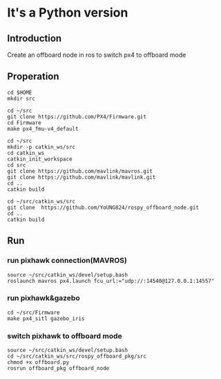 # It's a Python version
## Introduction
Create an offboard node in ros to switch px4 to offboard mode

## Properation
```
cd $HOME
mkdir src
```
```
cd ~/src
git clone https://github.com/PX4/Firmware.git
cd Firmware
make px4_fmu-v4_default
```
```
cd ~/src
mkdir -p catkin_ws/src
cd catkin_ws
catkin_init_workspace
cd src
git clone https://github.com/mavlink/mavros.git
git clone https://github.com/mavlink/mavlink.git
cd ..
catkin build
```
```
cd ~/src/catkin_ws/src
git clone  https://github.com/YoUNG824/rospy_offboard_node.git
cd ..
catkin build
```
## Run
### run pixhawk connection(MAVROS)
``` 
source ~/src/catkin_ws/devel/setup.bash
roslaunch mavros px4.launch fcu_url:="udp://:14540@127.0.0.1:14557"
```
### run pixhawk&gazebo
```
cd ~/src/Firmware
make px4_sitl gazebo_iris
```
### switch pixhawk to offboard mode
```
source ~/src/catkin_ws/devel/setup.bash
cd ~/src/catkin_ws/src/rospy_offboard_pkg/src
chmod +x offboard.py
rosrun offboard_pkg offboard_node
```
